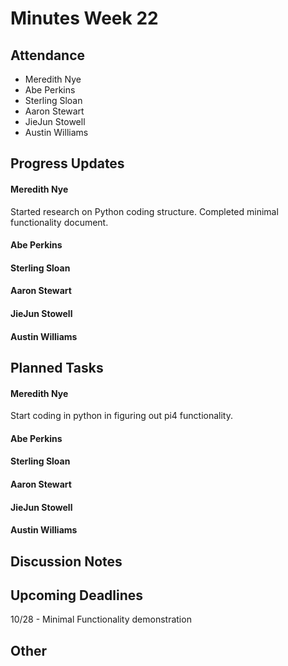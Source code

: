 # Minutes Week 22

## Attendance
   - Meredith Nye
   - Abe Perkins
   - Sterling Sloan
   - Aaron Stewart
   - JieJun Stowell
   - Austin Williams

## Progress Updates
#### Meredith Nye
Started research on Python coding structure. Completed minimal functionality document.
#### Abe Perkins
#### Sterling Sloan
#### Aaron Stewart
#### JieJun Stowell
#### Austin Williams

## Planned Tasks
#### Meredith Nye
Start coding in python in figuring out pi4 functionality.
#### Abe Perkins
#### Sterling Sloan
#### Aaron Stewart
#### JieJun Stowell
#### Austin Williams

## Discussion Notes

## Upcoming Deadlines
10/28 - Minimal Functionality demonstration
## Other
